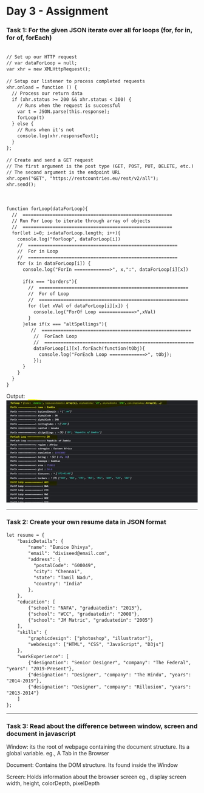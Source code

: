# Day 3 - Assignment

### Task 1: For the given JSON iterate over all for loops (for, for in, for of, forEach)

```

// Set up our HTTP request
// var dataForLoop = null;
var xhr = new XMLHttpRequest();

// Setup our listener to process completed requests
xhr.onload = function () {
  // Process our return data
  if (xhr.status >= 200 && xhr.status < 300) {
    // Runs when the request is successful
    var t = JSON.parse(this.response);
    forLoop(t)
  } else {
    // Runs when it's not
    console.log(xhr.responseText);
  }
};

// Create and send a GET request
// The first argument is the post type (GET, POST, PUT, DELETE, etc.)
// The second argument is the endpoint URL
xhr.open("GET", "https://restcountries.eu/rest/v2/all");
xhr.send();



function forLoop(dataForLoop){
  //  =======================================================
  // Run For Loop to iterate through array of objects
  //  =======================================================
  for(let i=0; i<dataForLoop.length; i++){
    console.log("forloop", dataForLoop[i])
    //  =======================================================
    //  For in Loop
    //  =======================================================
    for (x in dataForLoop[i]) {
      console.log("ForIn =============>", x,":", dataForLoop[i][x])

      if(x === "borders"){
        //  =======================================================
        //  For of Loop
        //  =======================================================
        for (let xVal of dataForLoop[i][x]) {
          console.log("ForOf Loop =============>",xVal)
        }
      }else if(x === "altSpellings"){
         //  =======================================================
          //  ForEach Loop
          //  =======================================================
          dataForLoop[i][x].forEach(function(tObj){
            console.log("ForEach Loop =============>", tObj);
          });
      }
    }
  }
}

```

Output:
![My image](output/allForLoops.JPG)

<hr>

### Task 2: Create your own resume data in JSON format

```
let resume = {
    "basicDetails": {
        "name": "Eunice Dhivya",
        "email": "diviseed@email.com",
        "address": {
          "postalCode": "600049",
          "city": "Chennai",
          "state": "Tamil Nadu",
          "country": "India"
        },
    },
    "education": [
        {"school": "NAFA", "graduatedin": "2013"},
        {"school": "WCC", "graduatedin": "2008"},
        {"school": "JM Matric", "graduatedin": "2005"}
    ],
    "skills": {
        "graphicdesign": ["photoshop", "illustrator"],
        "webdesign": ["HTML", "CSS", "JavaScript", "D3js"]
    },
    "workExperience": [
        {"designation": "Senior Designer", "company": "The Federal", "years": "2019-Present"},
        {"designation": "Designer", "company": "The Hindu", "years": "2014-2019"},
        {"designation": "Designer", "company": "Rillusion", "years": "2013-2014"}
    ]
};

```

<hr>

### Task 3: Read about the difference between window, screen and document in javascript

Window: its the root of webpage containing the document structure. Its a global variable. eg., A Tab in the Browser

Document: Contains the DOM structure. Its found inside the Window

Screen: Holds information about the browser screen eg., display screen width, height, colorDepth, pixelDepth
